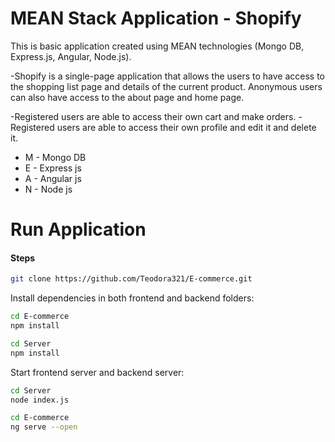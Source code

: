 # MEAN Stack Аpplication - Shopify

This is basic application created using MEAN technologies (Mongo DB, Express.js, Angular, Node.js).

-Shopify is a single-page application that allows the users to have access to the shopping list page and details of the current product. Anonymous users can also have access to the about page and home page.

-Registered users are able to access their own cart and make orders. -Registered users are able to access their own profile and edit it and delete it. 


* M - Mongo DB
* E - Express js
* A - Angular js
* N - Node js


# Run Application

#### Steps
```sh
git clone https://github.com/Teodora321/E-commerce.git
```
Install dependencies in both frontend and backend folders:
```sh
cd E-commerce
npm install
```

```sh
cd Server
npm install
```
Start frontend server and backend server:

```sh
cd Server
node index.js
```
```sh
cd E-commerce
ng serve --open
```
